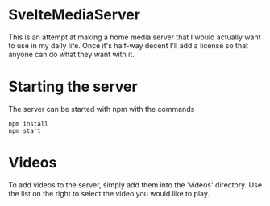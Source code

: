 # SvelteMediaServer

This is an attempt at making a home media server that I would actually want to use in my daily life. Once it's half-way decent I'll add a license so that anyone can do what they want with it.

# Starting the server
The server can be started with npm with the commands

```
npm install
npm start
```

# Videos
To add videos to the server, simply add them into the 'videos' directory. Use the list on the right to select the video you would like to play.
